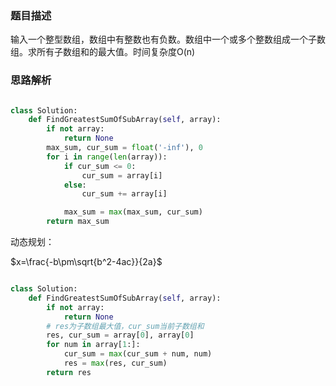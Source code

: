 ### 题目描述

输入一个整型数组，数组中有整数也有负数。数组中一个或多个整数组成一个子数组。求所有子数组和的最大值。时间复杂度O(n)

### 思路解析

```python

class Solution:
    def FindGreatestSumOfSubArray(self, array):
        if not array:
            return None
        max_sum, cur_sum = float('-inf'), 0
        for i in range(len(array)):
            if cur_sum <= 0:
                cur_sum = array[i]
            else:
                cur_sum += array[i]

            max_sum = max(max_sum, cur_sum)
        return max_sum


```

动态规划：

$x=\frac{-b\pm\sqrt{b^2-4ac}}{2a}$

```python

class Solution:
    def FindGreatestSumOfSubArray(self, array):
        if not array:
            return None
        # res为子数组最大值，cur_sum当前子数组和
        res, cur_sum = array[0], array[0]
        for num in array[1:]:
            cur_sum = max(cur_sum + num, num)
            res = max(res, cur_sum)
        return res
        

```
